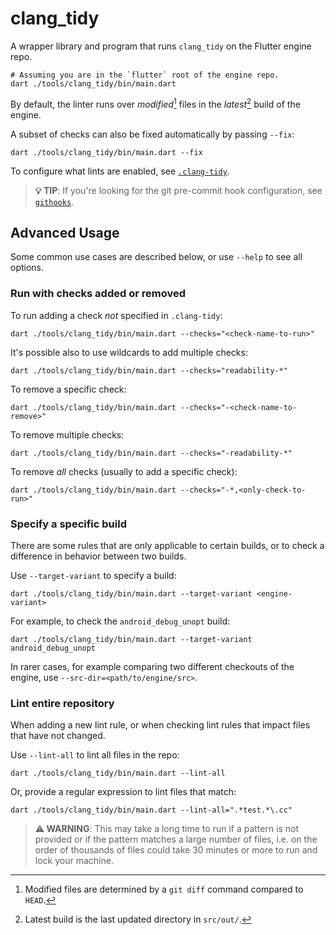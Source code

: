 # clang_tidy

A wrapper library and program that runs `clang_tidy` on the Flutter engine repo.

```shell
# Assuming you are in the `flutter` root of the engine repo.
dart ./tools/clang_tidy/bin/main.dart
```

By default, the linter runs over _modified_[^1] files in the _latest_[^2] build
of the engine.

A subset of checks can also be fixed automatically by passing `--fix`:

```shell
dart ./tools/clang_tidy/bin/main.dart --fix
```

To configure what lints are enabled, see [`.clang-tidy`](../../.clang-tidy).

> **💡 TIP**: If you're looking for the git pre-commit hook configuration, see
> [`githooks`](../githooks).

## Advanced Usage

Some common use cases are described below, or use `--help` to see all options.

### Run with checks added or removed

To run adding a check _not_ specified in `.clang-tidy`:

```shell
dart ./tools/clang_tidy/bin/main.dart --checks="<check-name-to-run>"
```

It's possible also to use wildcards to add multiple checks:

```shell
dart ./tools/clang_tidy/bin/main.dart --checks="readability-*"
```

To remove a specific check:

```shell
dart ./tools/clang_tidy/bin/main.dart --checks="-<check-name-to-remove>"
```

To remove multiple checks:

```shell
dart ./tools/clang_tidy/bin/main.dart --checks="-readability-*"
```

To remove _all_ checks (usually to add a specific check):

```shell
dart ./tools/clang_tidy/bin/main.dart --checks="-*,<only-check-to-run>"
```

### Specify a specific build

There are some rules that are only applicable to certain builds, or to check
a difference in behavior between two builds.

Use `--target-variant` to specify a build:

```shell
dart ./tools/clang_tidy/bin/main.dart --target-variant <engine-variant>
```

For example, to check the `android_debug_unopt` build:

```shell
dart ./tools/clang_tidy/bin/main.dart --target-variant android_debug_unopt
```

In rarer cases, for example comparing two different checkouts of the engine,
use `--src-dir=<path/to/engine/src>`.

### Lint entire repository

When adding a new lint rule, or when checking lint rules that impact files that
have not changed.

Use `--lint-all` to lint all files in the repo:

```shell
dart ./tools/clang_tidy/bin/main.dart --lint-all
```

Or, provide a regular expression to lint files that match:

```shell
dart ./tools/clang_tidy/bin/main.dart --lint-all=".*test.*\.cc"
```

> **⚠️ WARNING**: This may take a long time to run if a pattern is not provided
> or if the pattern matches a large number of files, i.e. on the order of
> thousands of files could take 30 minutes or more to run and lock your
> machine.

[^1]: Modified files are determined by a `git diff` command compared to `HEAD`.
[^2]: Latest build is the last updated directory in `src/out/`.
